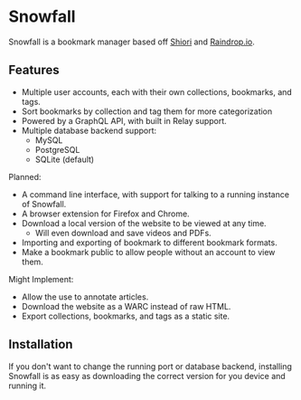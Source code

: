 # Snowfall

Snowfall is a bookmark manager based off [Shiori](https://github.com/RadhiFadlillah/shiori) and [Raindrop.io](https://raindrop.io).

## Features

- Multiple user accounts, each with their own collections, bookmarks, and tags.
- Sort bookmarks by collection and tag them for more categorization
- Powered by a GraphQL API, with built in Relay support.
- Multiple database backend support:
  - MySQL
  - PostgreSQL
  - SQLite (default)

Planned:

- A command line interface, with support for talking to a running instance of Snowfall.
- A browser extension for Firefox and Chrome.
- Download a local version of the website to be viewed at any time.
  - Will even download and save videos and PDFs.
- Importing and exporting of bookmark to different bookmark formats.
- Make a bookmark public to allow people without an account to view them.

Might Implement:

- Allow the use to annotate articles.
- Download the website as a WARC instead of raw HTML.
- Export collections, bookmarks, and tags as a static site.

## Installation

If you don't want to change the running port or database backend, installing Snowfall is as easy as downloading the correct version for you device and running it.